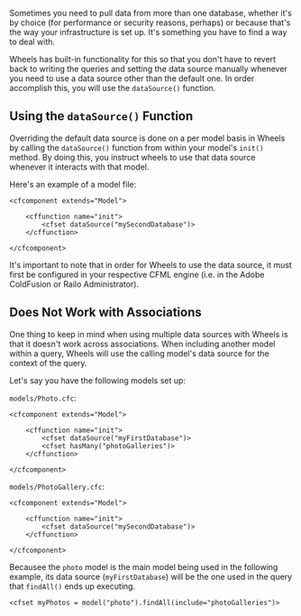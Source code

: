 Sometimes you need to pull data from more than one database, whether it's by choice (for performance or security reasons, perhaps) or because that's the way your infrastructure is set up. It's something you have to find a way to deal with.

Wheels has built-in functionality for this so that you don't have to revert back to writing the queries and setting the data source manually whenever you need to use a data source other than the default one. In order accomplish this, you will use the `dataSource()` function.

## Using the `dataSource()` Function ##

Overriding the default data source is done on a per model basis in Wheels by calling the `dataSource()` function from within your model's `init()` method. By doing this, you instruct wheels to use that data source whenever it interacts with that model.

Here's an example of a model file:

```
<cfcomponent extends="Model">

    <cffunction name="init">
        <cfset dataSource("mySecondDatabase")>
    </cffunction>

</cfcomponent>
```

It's important to note that in order for Wheels to use the data source, it must first be configured in your respective CFML engine (i.e. in the Adobe ColdFusion or Railo Administrator).

## Does Not Work with Associations ##

One thing to keep in mind when using multiple data sources with Wheels is that it doesn't work across associations. When including another model within a query, Wheels will use the calling model's data source for the context of the query.

Let's say you have the following models set up:

`models/Photo.cfc`:
```
<cfcomponent extends="Model">

    <cffunction name="init">
        <cfset dataSource("myFirstDatabase")>
        <cfset hasMany("photoGalleries")>
    </cffunction>

</cfcomponent>
```

`models/PhotoGallery.cfc`:
```
<cfcomponent extends="Model">

    <cffunction name="init">
        <cfset dataSource("mySecondDatabase")>
    </cffunction>

</cfcomponent>
```

Becausee the `photo` model is the main model being used in the following example, its data source (`myFirstDatabase`) will be the one used in the query that `findAll()` ends up executing.

```
<cfset myPhotos = model("photo").findAll(include="photoGalleries")>
```